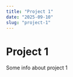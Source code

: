 ```yaml
---
title: "Project 1"
date: "2025-09-10"
slug: "project-1"
---
```


# Project 1

Some info about project 1
